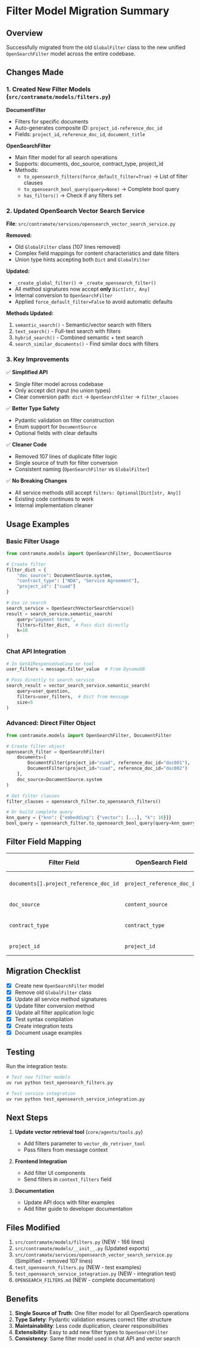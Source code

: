 # Filter Model Migration Summary

## Overview

Successfully migrated from the old `GlobalFilter` class to the new unified `OpenSearchFilter` model across the entire codebase.

## Changes Made

### 1. Created New Filter Models (`src/contramate/models/filters.py`)

**DocumentFilter**
- Filters for specific documents
- Auto-generates composite ID: `project_id-reference_doc_id`
- Fields: `project_id`, `reference_doc_id`, `document_title`

**OpenSearchFilter**
- Main filter model for all search operations
- Supports: documents, doc_source, contract_type, project_id
- Methods:
  - `to_opensearch_filters(force_default_filter=True)` → List of filter clauses
  - `to_opensearch_bool_query(query=None)` → Complete bool query
  - `has_filters()` → Check if any filters set

### 2. Updated OpenSearch Vector Search Service

**File**: `src/contramate/services/opensearch_vector_search_service.py`

**Removed:**
- Old `GlobalFilter` class (107 lines removed)
- Complex field mappings for content characteristics and date filters
- Union type hints accepting both `Dict` and `GlobalFilter`

**Updated:**
- `_create_global_filter()` → `_create_opensearch_filter()`
- All method signatures now accept **only** `Dict[str, Any]`
- Internal conversion to `OpenSearchFilter`
- Applied `force_default_filter=False` to avoid automatic defaults

**Methods Updated:**
1. `semantic_search()` - Semantic/vector search with filters
2. `text_search()` - Full-text search with filters
3. `hybrid_search()` - Combined semantic + text search
4. `search_similar_documents()` - Find similar docs with filters

### 3. Key Improvements

✅ **Simplified API**
- Single filter model across codebase
- Only accept dict input (no union types)
- Clear conversion path: `dict` → `OpenSearchFilter` → `filter_clauses`

✅ **Better Type Safety**
- Pydantic validation on filter construction
- Enum support for `DocumentSource`
- Optional fields with clear defaults

✅ **Cleaner Code**
- Removed 107 lines of duplicate filter logic
- Single source of truth for filter conversion
- Consistent naming (`OpenSearchFilter` vs `GlobalFilter`)

✅ **No Breaking Changes**
- All service methods still accept `filters: Optional[Dict[str, Any]]`
- Existing code continues to work
- Internal implementation cleaner

## Usage Examples

### Basic Filter Usage

```python
from contramate.models import OpenSearchFilter, DocumentSource

# Create filter
filter_dict = {
    "doc_source": DocumentSource.system,
    "contract_type": ["NDA", "Service Agreement"],
    "project_id": ["cuad"]
}

# Use in search
search_service = OpenSearchVectorSearchService()
result = search_service.semantic_search(
    query="payment terms",
    filters=filter_dict,  # Pass dict directly
    k=10
)
```

### Chat API Integration

```python
# In GetAIResponseUseCase or tool
user_filters = message.filter_value  # From DynamoDB

# Pass directly to search service
search_result = vector_search_service.semantic_search(
    query=user_question,
    filters=user_filters,  # Dict from message
    size=5
)
```

### Advanced: Direct Filter Object

```python
from contramate.models import OpenSearchFilter, DocumentFilter

# Create filter object
opensearch_filter = OpenSearchFilter(
    documents=[
        DocumentFilter(project_id="cuad", reference_doc_id="doc001"),
        DocumentFilter(project_id="cuad", reference_doc_id="doc002")
    ],
    doc_source=DocumentSource.system
)

# Get filter clauses
filter_clauses = opensearch_filter.to_opensearch_filters()

# Or build complete query
knn_query = {"knn": {"embedding": {"vector": [...], "k": 10}}}
bool_query = opensearch_filter.to_opensearch_bool_query(query=knn_query)
```

## Filter Field Mapping

| Filter Field | OpenSearch Field | Query Type | Example |
|-------------|-----------------|------------|---------|
| `documents[].project_reference_doc_id` | `project_reference_doc_id` | term/terms | Single or multiple docs |
| `doc_source` | `content_source` | term | "system" or "upload" |
| `contract_type` | `contract_type` | term/terms | ["NDA", "Service Agreement"] |
| `project_id` | `project_id` | term/terms | ["cuad", "project2"] |

## Migration Checklist

- [x] Create new `OpenSearchFilter` model
- [x] Remove old `GlobalFilter` class
- [x] Update all service method signatures
- [x] Update filter conversion method
- [x] Update all filter application logic
- [x] Test syntax compilation
- [x] Create integration tests
- [x] Document usage examples

## Testing

Run the integration tests:

```bash
# Test new filter models
uv run python test_opensearch_filters.py

# Test service integration
uv run python test_opensearch_service_integration.py
```

## Next Steps

1. **Update vector retrieval tool** (`core/agents/tools.py`)
   - Add filters parameter to `vector_db_retriver_tool`
   - Pass filters from message context

2. **Frontend Integration**
   - Add filter UI components
   - Send filters in `context_filters` field

3. **Documentation**
   - Update API docs with filter examples
   - Add filter guide to developer documentation

## Files Modified

1. `src/contramate/models/filters.py` (NEW - 166 lines)
2. `src/contramate/models/__init__.py` (Updated exports)
3. `src/contramate/services/opensearch_vector_search_service.py` (Simplified - removed 107 lines)
4. `test_opensearch_filters.py` (NEW - test examples)
5. `test_opensearch_service_integration.py` (NEW - integration test)
6. `OPENSEARCH_FILTERS.md` (NEW - complete documentation)

## Benefits

1. **Single Source of Truth**: One filter model for all OpenSearch operations
2. **Type Safety**: Pydantic validation ensures correct filter structure
3. **Maintainability**: Less code duplication, clearer responsibilities
4. **Extensibility**: Easy to add new filter types to `OpenSearchFilter`
5. **Consistency**: Same filter model used in chat API and vector search
